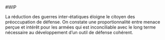 #WIP

La réduction des guerres inter-étatiques éloigne le citoyen des préoccupation de défense. On constate une proportionnalité entre menace perçue et intérêt pour les armées qui est inconciliable avec le long terme nécessaire au développement d’un outil de défense cohérent.